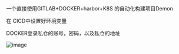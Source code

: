   一个直接使用GITLAB+DOCKER+harbor+K8S 的自动化构建项目Demon
  
  
  
  在 CICD中设置好环境变量
  
  DOCKER登录私仓的账号，密码，以及私仓的地址
  
  
  
  ![image](https://user-images.githubusercontent.com/3622808/134635352-dd92cdc8-83b5-4589-bc1b-c68612b70268.png)

  
  
  
  
  

     
  
  
